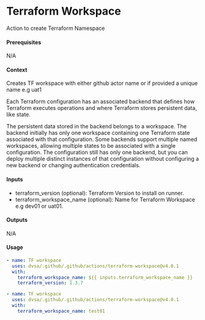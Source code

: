 # Terraform Workspace
Action to create Terraform Namespace

####  Prerequisites
N/A

####  Context
Creates TF workspace with either github actor name or if provided a unique name e.g uat1

Each Terraform configuration has an associated backend that defines how Terraform executes operations and where Terraform stores persistent data, like state.

The persistent data stored in the backend belongs to a workspace. The backend initially has only one workspace containing one Terraform state associated with that configuration. Some backends support multiple named workspaces, allowing multiple states to be associated with a single configuration. The configuration still has only one backend, but you can deploy multiple distinct instances of that configuration without configuring a new backend or changing authentication credentials.

####  Inputs
- terraform_version (optional): Terraform Version to install on runner.
- terraform_workspace_name (optional): Name for Terraform Workspace e.g dev01 or uat01.

####  Outputs
N/A

####  Usage     
```yaml
- name: TF workspace
  uses: dvsa/.github/.github/actions/terraform-workspace@v4.0.1
  with:
    terraform_workspace_name: ${{ inputs.terraform_workspace_name }}
    terraform_version: 1.3.7

- name: TF workspace
  uses: dvsa/.github/.github/actions/terraform-workspace@v4.0.1
  with:
    terraform_workspace_name: test01         
```
